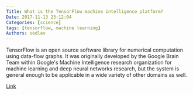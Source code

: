 ```yaml
---
Title: What is the TensorFlow machine intelligence platform?
Date: 2017-11-13 23:12:04
Categories: [science]
tags: [tensorflow, machine learning]
Authors: sedlav
---
```


TensorFlow is an open source software library for numerical computation using data-flow graphs. It was originally developed by the Google Brain Team within Google's Machine Intelligence research organization for machine learning and deep neural networks research, but the system is general enough to be applicable in a wide variety of other domains as well.

[Link](https://opensource.com/article/17/11/intro-tensorflow)
